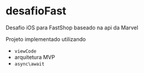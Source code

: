 # desafioFast
Desafio iOS para FastShop baseado na api da Marvel

Projeto implementado utilizando 
  - `viewCode` 
  - arquitetura MVP
  - `async\await`
